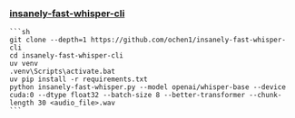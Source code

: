 ### [insanely-fast-whisper-cli](https://github.com/ochen1/insanely-fast-whisper-cli)

````{tab} From source
```sh
git clone --depth=1 https://github.com/ochen1/insanely-fast-whisper-cli
cd insanely-fast-whisper-cli
uv venv
.venv\Scripts\activate.bat
uv pip install -r requirements.txt
python insanely-fast-whisper.py --model openai/whisper-base --device cuda:0 --dtype float32 --batch-size 8 --better-transformer --chunk-length 30 <audio_file>.wav
```
````